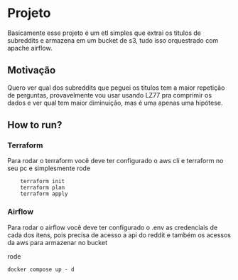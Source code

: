 # Projeto

Basicamente esse projeto é um etl simples que extrai os titulos de subreddits e armazena em um bucket de s3, tudo isso
orquestrado com apache airflow.

## Motivação

Quero ver qual dos subreddits que peguei os titulos tem a maior repetição de perguntas, provavelmente
vou usar usando LZ77 pra comprimir os dados e ver qual tem maior diminuição, mas é uma apenas uma hipótese.

## How to run?

### Terraform

Para rodar o terraform você deve ter configurado o aws cli e terraform no seu pc
e simplesmente rode

```
    terraform init
    terraform plan
    terraform apply
```

### Airflow

Para rodar o airflow você deve ter configurado o .env as credenciais de cada dos itens, pois precisa de acesso
a api do reddit e também os acessos da aws para armazenar no bucket

rode
```
docker compose up - d
```